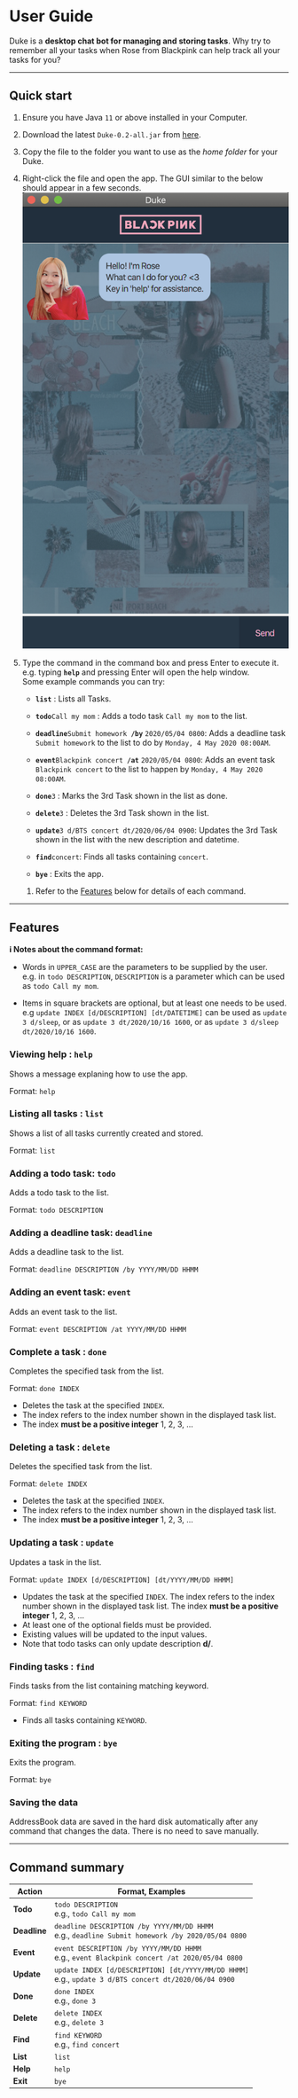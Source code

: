 # User Guide

Duke is a **desktop chat bot for managing and storing tasks**. Why try to remember all your tasks when Rose from Blackpink can help track all your tasks for you?

---
## Quick start

1. Ensure you have Java `11` or above installed in your Computer.

1. Download the latest `Duke-0.2-all.jar` from [here](https://github.com/ChenXJ98/ip/releases/tag/A-Release).

1. Copy the file to the folder you want to use as the _home folder_ for your Duke.

1. Right-click the file and open the app. The GUI similar to the below should appear in a few seconds. <br>
   ![Ui](images/StartUi.png)

1. Type the command in the command box and press Enter to execute it. e.g. typing **`help`** and pressing Enter will open the help window.<br>
      Some example commands you can try:

      * **`list`** : Lists all Tasks.

      * **`todo`**`Call my mom` : Adds a todo task `Call my mom` to the list.
      
      * **`deadline`**`Submit homework`**` /by`** `2020/05/04 0800`: Adds a deadline task `Submit homework` to the list to do by `Monday, 4 May 2020 08:00AM`.
      
      * **`event`**`Blackpink concert`**` /at`** `2020/05/04 0800`: Adds an event task `Blackpink concert` to the list to happen by `Monday, 4 May 2020 08:00AM`.

      * **`done`**`3` : Marks the 3rd Task shown in the list as done.
      
      * **`delete`**`3` : Deletes the 3rd Task shown in the list.
      
      * **`update`**`3 d/BTS concert dt/2020/06/04 0900`: Updates the 3rd Task shown in the list with the new description and datetime.

      * **`find`**`concert`: Finds all tasks containing `concert`.      
      
      * **`bye`** : Exits the app.

   1. Refer to the [Features](#features) below for details of each command.

---

## Features 

<div markdown="block" class="alert alert-info">

**:information_source: Notes about the command format:**<br>

* Words in `UPPER_CASE` are the parameters to be supplied by the user.<br>
  e.g. in `todo DESCRIPTION`, `DESCRIPTION` is a parameter which can be used as `todo Call my mom`.

* Items in square brackets are optional, but at least one needs to be used.<br>
  e.g `update INDEX [d/DESCRIPTION] [dt/DATETIME]` can be used as `update 3 d/sleep`, or as `update 3 dt/2020/10/16 1600`, or as `update 3 d/sleep dt/2020/10/16 1600`.

</div>

### Viewing help : `help`

Shows a message explaning how to use the app.

Format: `help`

### Listing all tasks : `list`

Shows a list of all tasks currently created and stored.

Format: `list`

### Adding a todo task: `todo`

Adds a todo task to the list.

Format: `todo DESCRIPTION`

### Adding a deadline task: `deadline`

Adds a deadline task to the list.

Format: `deadline DESCRIPTION /by YYYY/MM/DD HHMM`

### Adding an event task: `event`

Adds an event task to the list.

Format: `event DESCRIPTION /at YYYY/MM/DD HHMM`

### Complete a task : `done`

Completes the specified task from the list.

Format: `done INDEX`

* Deletes the task at the specified `INDEX`.
* The index refers to the index number shown in the displayed task list.
* The index **must be a positive integer** 1, 2, 3, …​

### Deleting a task : `delete`

Deletes the specified task from the list.

Format: `delete INDEX`

* Deletes the task at the specified `INDEX`.
* The index refers to the index number shown in the displayed task list.
* The index **must be a positive integer** 1, 2, 3, …​

### Updating a task : `update`

Updates a task in the list.

Format: `update INDEX [d/DESCRIPTION] [dt/YYYY/MM/DD HHMM]`

* Updates the task at the specified `INDEX`. The index refers to the index number shown in the displayed task list. The index **must be a positive integer** 1, 2, 3, …​
* At least one of the optional fields must be provided.
* Existing values will be updated to the input values.
* Note that todo tasks can only update description **d/**.

### Finding tasks : `find`

Finds tasks from the list containing matching keyword.

Format: `find KEYWORD`

* Finds all tasks containing `KEYWORD`.

### Exiting the program : `bye`

Exits the program.

Format: `bye`

### Saving the data

AddressBook data are saved in the hard disk automatically after any command that changes the data. There is no need to save manually.

---

## Command summary

Action | Format, Examples
--------|------------------
**Todo** | `todo DESCRIPTION` <br> e.g., `todo Call my mom`
**Deadline** | `deadline DESCRIPTION /by YYYY/MM/DD HHMM` <br> e.g., `deadline Submit homework /by 2020/05/04 0800`
**Event** | `event DESCRIPTION /by YYYY/MM/DD HHMM` <br> e.g., `event Blackpink concert /at 2020/05/04 0800`
**Update** | `update INDEX [d/DESCRIPTION] [dt/YYYY/MM/DD HHMM]` <br> e.g., `update 3 d/BTS concert dt/2020/06/04 0900`
**Done** | `done INDEX`<br> e.g., `done 3`
**Delete** | `delete INDEX`<br> e.g., `delete 3`
**Find** | `find KEYWORD`<br> e.g., `find concert`
**List** | `list`
**Help** | `help`
**Exit** | `bye`
